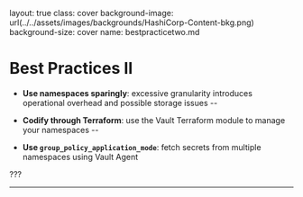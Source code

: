 layout: true
class: cover
background-image: url(../../assets/images/backgrounds/HashiCorp-Content-bkg.png)
background-size: cover
name: bestpracticetwo.md

# Best Practices II

- **Use namespaces sparingly**: excessive granularity introduces operational overhead and possible storage issues
--

- **Codify through Terraform**: use the Vault Terraform module to manage your namespaces
--

- **Use `group_policy_application_mode`**: fetch secrets from multiple namespaces using Vault Agent

???

---
